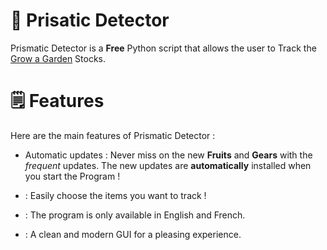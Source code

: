 # 🌱 Prisatic Detector
Prismatic Detector is a __Free__ Python script that allows the user to Track the [Grow a Garden](https://www.roblox.com/games/126884695634066/Grow-a-Garden) Stocks.

# 🗒️ Features
Here are the main features of Prismatic Detector : 
- <Automatic updates>Automatic updates : Never miss on the new __Fruits__ and __Gears__ with the _frequent_ updates. The new updates are **automatically** installed when you start the Program !

- <Custom Traacking> : Easily choose the items you want to track !

- <Translations> : The program is only available in English and French.

- <Modern Interface> : A clean and modern GUI for a pleasing experience.
